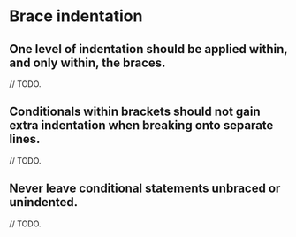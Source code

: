 # Brace indentation

## One level of indentation should be applied within, and only within, the braces.

// TODO.

## Conditionals within brackets should not gain extra indentation when breaking onto separate lines.

// TODO.

## Never leave conditional statements unbraced or unindented.

// TODO.
